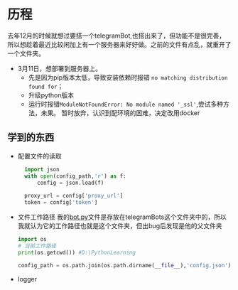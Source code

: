 # 历程
去年12月的时候就想过要搭一个telegramBot,也搭出来了，但功能不是很完善，所以想趁着最近比较闲加上有一个服务器来好好做。之前的文件有点乱，就重开了一个文件夹。

- 3月11日，想部署到服务器上。
  - 先是因为pip版本太低，导致安装依赖时报错 `no matching distribution found for`；
  - 升级python版本
  - 运行时报错`ModuleNotFoundError: No module named '_ssl'`,尝试多种方法，未果。
  暂时放弃，认识到配环境的困难，决定改用docker

## 学到的东西
- 配置文件的读取
  ```python
    import json
    with open(config_path,'r') as f:
        config = json.load(f)
    
    proxy_url = config['proxy_url'] 
    token = config['token'] 
  ```

- 文件工作路径
  我的[bot.py](bot1.py)文件是存放在telegramBots这个文件夹中的，所以我就认为它的工作路径也就是这个文件夹，但出bug后发现是他的父文件夹
  ```python
  import os
  # 当前工作路径
  print(os.getcwd()) #D:\PythonLearning

  config_path = os.path.join(os.path.dirname(__file__),'config.json')
  ```
- logger

